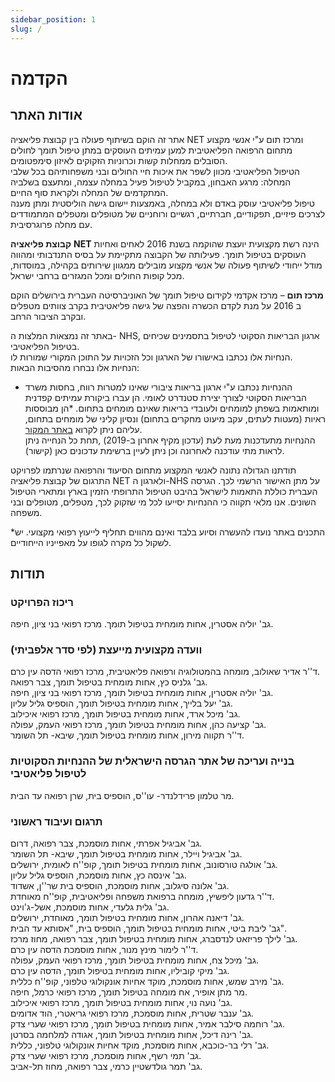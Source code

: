 ```yaml
---
sidebar_position: 1
slug: /
---
```


# הקדמה

## אודות האתר
אתר זה הוקם בשיתוף פעולה בין קבוצת פליאציה NET ומרכז תום ע"י אנשי מקצוע מתחום הרפואה הפליאטיבית למען עמיתים העוסקים במתן טיפול תומך לחולים הסובלים ממחלות קשות וכרוניות הזקוקים לאיזון סימפטומים.  
הטיפול הפליאטיבי מכוון לשפר את איכות חיי החולים ובני משפחותיהם בכל שלבי המחלה: מרגע האבחון, במקביל לטיפול פעיל במחלה עצמה, ומתעצם בשלביה המתקדמים של המחלה ולקראת סוף החיים.  
טיפול פליאטיבי עוסק באדם ולא במחלה, באמצעות יישום גישה הוליסטית ומתן מענה לצרכים פיזיים, תפקודיים, חברתיים, רגשיים ורוחניים של מטופלים ומטפלים המתמודדים עם מחלה פרוגרסיבית.  

**קבוצת פליאציה**  **NET** הינה רשת מקצועית יועצת שהוקמה בשנת 2016 לאחים ואחיות העוסקים בטיפול תומך. פעילותה של הקבוצה מתקיימת על בסיס התנדבותי ומהווה מודל ייחודי לשיתוף פעולה של אנשי מקצוע מובילים ממגוון שירותים בקהילה, במוסדות, מכל קופות החולים ומכל המגזרים ברחבי ישראל.  

**מרכז תום** – מרכז אקדמי לקידום טיפול תומך של האוניברסיטה העברית בירושלים הוקם ב 2016 על מנת לקדם הכשרה והפצה של גישה פליאטיבית בקרב צוותים מטפלים ובקרב הציבור הרחב.  

באתר זה נמצאות המלצות ה- NHS, ארגון הבריאות הסקוטי לטיפול בתסמינים שכיחים בטיפול הפליאטיבי.  
הנחיות אלו נכתבו באישורו של הארגון וכל הזכויות על התוכן המקורי שמורות לו.   
הנחיות אלו נבחרו מהסיבות הבאות:  

* ההנחיות נכתבו ע"י ארגון בריאות ציבורי שאינו למטרות רווח, בחסות משרד הבריאות הסקוטי לצורך יצירת סטנדרט לאומי. הן עברו ביקורת עמיתים קפדנית ומותאמות בשפתן למומחים ולעובדי בריאות שאינם מומחים בתחום.
*הן מבוססות ראיות (מעטות לעתים, עקב מיעוט מחקרים בתחום) ונסיון קליני של מומחים בתחום, עליהם ניתן לקרוא [באתר המקור](https://rightdecisions.scot.nhs.uk/scottish-palliative-care-guidelines/about-the-guidelines).  
ההנחיות מתעדכנות מעת לעת (עדכון מקיף אחרון ב-2019) ,תחת כל הנחייה ניתן לראות מתי עודכנה לאחרונה וכן ניתן לעיין ברשימת עדכונים כאן (קישור).
 
תודתנו הגדולה נתונה לאנשי המקצוע מתחום הסיעוד והרפואה שנרתמו לפרויקט התרגום  של קבוצת פליאציה NET ולארגון ה-NHS על מתן האישור הרשמי לכך.
הגרסה העברית כוללת התאמות לישראל בהיבט הטיפול התרופתי הזמין בארץ ומתארי הטיפול השונים.
אנו מלאי תקווה כי ההנחיות יסייעו לכל מי שזקוק לכך, מטפלים, מטופלים ובני משפחה.

*התכנים באתר נועדו להעשרה וסיוע בלבד ואינם מהווים תחליף לייעוץ רפואי מקצועי. יש לשקול כל מקרה לגופו על מאפייניו הייחודיים.



## תודות
### ריכוז הפרויקט
גב' יוליה אסטרין, אחות מומחית בטיפול תומך. מרכז רפואי בני ציון, חיפה.


### וועדה מקצועית מייעצת (לפי סדר אלפביתי)
ד''ר אדיר שאולוב, מומחה בהמטולוגיה ורפואה פליאטיבית, מרכז רפואי הדסה עין כרם.  
גב' גלניס כץ, אחות מומחית בטיפול תומך, צבר רפואה.  
גב' יוליה אסטרין, אחות מומחית בטיפול תומך, מרכז רפואי בני ציון, חיפה.  
גב' יעל בלייך, אחות מומחית בטיפול תומך, הוספיס גליל עליון.  
גב' מיכל ארד, אחות מומחית בטיפול תומך, מרכז רפואי איכילוב.  
גב' קציעה כהן, אחות מומחית בטיפול תומך, מרכז רפואי העמק, עפולה.  
ד''ר תקווה מירון, אחות מומחית בטיפול תומך, שיבא- תל השומר.  

### בנייה ועריכה של אתר הגרסה הישראלית של ההנחיות הסקוטיות לטיפול פליאטיבי
מר טלמון פרידלנדר- עו''ס, הוספיס בית, שרן רפואה עד הבית.

### תרגום ועיבוד ראשוני
גב' אביגיל אפרתי, אחות מוסמכת, צבר רפואה, דרום.  
גב' אביגיל ויילר, אחות מומחית בטיפול תומך, שיבא- תל השומר.  
גב' אולגה טורסונוב, אחות מומחית בטיפול תומך, קופ''ח לאומית, ירושלים.  
גב' אינסה כץ, אחות מוסמכת, הוספיס גליל עליון.  
גב' אלונה סיגלוב, אחות מוסמכת, הוספיס בית שר''ן, אשדוד.  
ד''ר גדעון ליפשיץ, מומחה ברפואת משפחה ופליאטיבית, קופ''ח מאוחדת.  
גב' גלית גלעדי, אחות מוסמכת, אשל-ג'וינט.  
גב' דיאנה אהרון, אחות מומחית בטיפול תומך, מאוחדת, ירושלים.  
גב' ליבת ביטי, אחות מומחית בטיפול תומך, הוספיס בית, "אסותא עד הבית".  
גב' לילך פריזאט לנדסברג, אחות מומחית בטיפול תומך, צבר רפואה, מחוז מרכז.  
ד''ר לימור מינץ מנור, אחות מוסמכת הדסה עין כרם.  
גב' מיכל צח, אחות מומחית בטיפול תומך, מרכז רפואי העמק, עפולה.  
גב' מיקי קוביליו, אחות מומחית בטיפול תומך, הדסה עין כרם.  
גב' מירב שמש, אחות מוסמכת, מוקד אחיות אונקולוגי טלפוני, קופ''ח כללית.  
מר מתן אופיר, אח  מומחה בטיפול תומך, מרכז רפואי כרמל, חיפה.  
גב' נועה נוי, אחות מומחית בטיפול תומך, מרכז רפואי איכילוב.  
גב' ענבר שטרית, אחות מוסמכת, מרכז רפואי גריאטרי, הוד אדומים.  
גב' רוחמה סילבר אמיר, אחות מומחית בטיפול תומך, מרכז רפואי שערי צדק.  
גב' רינה דיכל, אחות מומחית בטיפול תומך, אגודה למלחמה בסרטן.  
גב' רלי בר-כוכבא, אחות מוסמכת, מוקד אחיות אונקולוגי טלפוני, כללית.  
גב' תמי רשף, אחות מוסמכת, מרכז רפואי שערי צדק.  
גב' תמר גולדשטיין כרמי, צבר רפואה, מחוז תל-אביב.  





